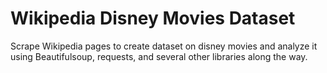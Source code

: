 # Wikipedia Disney Movies Dataset

Scrape Wikipedia pages to create dataset on disney movies and analyze it using Beautifulsoup, requests, and several other libraries along the way.
